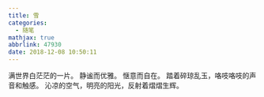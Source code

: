 ```yaml
---
title: 雪
categories:
  - 随笔
mathjax: true
abbrlink: 47930
date: 2018-12-08 10:50:11
---
```

满世界白茫茫的一片。
静谧而优雅。
惬意而自在。
踏着碎琼乱玉，咯吱咯吱的声音和触感。
沁凉的空气，明亮的阳光，反射着熠熠生辉。
